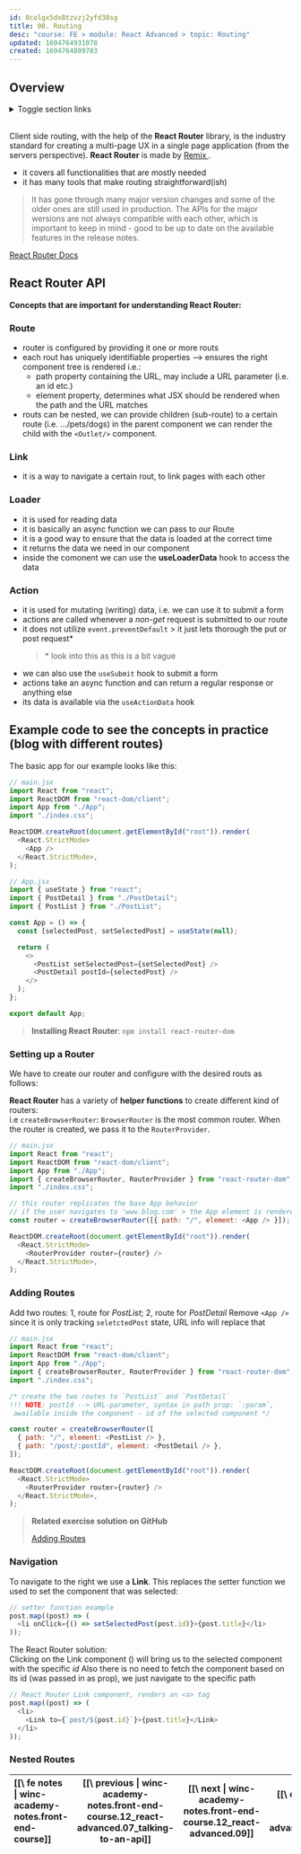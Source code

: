 ```yaml
---
id: 0colgx5dx8tzvzj2yfd38sg
title: 08. Routing
desc: "course: FE > module: React Advanced > topic: Routing"
updated: 1694764931078
created: 1694764809783
---
```


## Overview

<details>

  <summary>Toggle section links</summary>

**TODO**: add section links

</details>

<br/>

Client side routing, with the help of the **React Router** library, is the industry
standard for creating a multi-page UX in a single page application (from the servers perspective).
**React Router** is made by [ Remix ](https://remix.run/docs/en/main).

- it covers all functionalities that are mostly needed
- it has many tools that make routing straightforward(ish)

> It has gone through many major version changes and some of the older ones
> are still used in production. The APIs for the major wersions are not always
> compatible with each other, which is important to keep in mind - good to be up to date
> on the available features in the release notes.

[React Router Docs](https://reactrouter.com/en/main)

## React Router API

**Concepts that are important for understanding React Router:**

### Route

- router is configured by providing it one or more routs
- each rout has uniquely identifiable properties --> ensures the right component tree is rendered i.e.:
  - path property containing the URL, may include a URL parameter (i.e. an id etc.)
  - element property, determines what JSX should be rendered when the path and the URL matches
- routs can be nested, we can provide children (sub-route) to a certain route (i.e. .../pets/dogs)
  in the parent component we can render the child with the `<Outlet/>` component.

### Link

- it is a way to navigate a certain rout, to link pages with each other

### Loader

- it is used for reading data
- it is basically an async function we can pass to our Route
- it is a good way to ensure that the data is loaded at the correct time
- it returns the data we need in our component
- inside the comonent we can use the **useLoaderData** hook to access the data

### Action

- it is used for mutating (writing) data, i.e. we can use it to submit a form
- actions are called whenever a _non-get_ request is submitted to our route
- it does not utilize `event.preventDefault` > it just lets thorough the put or post request\*
  > \* look into this as this is a bit vague
- we can also use the `useSubmit` hook to submit a form
- actions take an async function and can return a regular response or anything else
- its data is available via the `useActionData` hook

## Example code to see the concepts in practice (blog with different routes)

The basic app for our example looks like this:

```javascript
// main.jsx
import React from "react";
import ReactDOM from "react-dom/client";
import App from "./App";
import "./index.css";

ReactDOM.createRoot(document.getElementById("root")).render(
  <React.StrictMode>
    <App />
  </React.StrictMode>,
);

// App.jsx
import { useState } from "react";
import { PostDetail } from "./PostDetail";
import { PostList } from "./PostList";

const App = () => {
  const [selectedPost, setSelectedPost] = useState(null);

  return (
    <>
      <PostList setSelectedPost={setSelectedPost} />
      <PostDetail postId={selectedPost} />
    </>
  );
};

export default App;
```

> **Installing React Router**: `npm install react-router-dom`

### **Setting up a Router**

We have to create our router and configure with the desired routs as follows:

**React Router** has a variety of **helper functions** to create different kind of routers:  
i.e `createBrowserRouter`: `BrowserRouter` is the most common router. When the router is created,
we pass it to the `RouterProvider`.

```javascript
// main.jsx
import React from "react";
import ReactDOM from "react-dom/client";
import App from "./App";
import { createBrowserRouter, RouterProvider } from "react-router-dom";
import "./index.css";

// this router replicates the base App behavior
// if the user navigates to 'www.blog.com' > the App element is rendered
const router = createBrowserRouter([{ path: "/", element: <App /> }]);

ReactDOM.createRoot(document.getElementById("root")).render(
  <React.StrictMode>
    <RouterProvider router={router} />
  </React.StrictMode>,
);
```

### Adding Routes

Add two routes: 1, route for _PostList_; 2, route for _PostDetail_
Remove `<App />` since it is only tracking `seletctedPost` state, URL info will replace that

```javascript
// main.jsx
import React from "react";
import ReactDOM from "react-dom/client";
import App from "./App";
import { createBrowserRouter, RouterProvider } from "react-router-dom";
import "./index.css";

/* create the two routes to `PostList` and `PostDetail`
!!! NOTE: postId --> URL-parameter, syntax in path prop: `:param`,
 awailable inside the component - id of the selected component */

const router = createBrowserRouter([
  { path: "/", element: <PostList /> },
  { path: "/post/:postId", element: <PostDetail /> },
]);

ReactDOM.createRoot(document.getElementById("root")).render(
  <React.StrictMode>
    <RouterProvider router={router} />
  </React.StrictMode>,
);
```

> **Related exercise solution on GitHub**
>
> [Adding Routes](https://github.com/tomlajtos/fe-exercises-new-winc-course/tree/main/12_react-advanced/08_01_react-router_adding-routes)

### Navigation

To navigate to the right we use a **Link**. This replaces the setter function we used to set the component that was selected:

```javascript
// setter function example
post.map((post) => (
  <li onClick={() => setSelectedPost(post.id)}>{post.title}</li>
));
```

The React Router solution:  
Clicking on the Link component (<a>) will bring us to the selected component with the specific _id_
Also there is no need to fetch the component based on its id (was passed in as prop), we just
navigate to the specific path

```javascript
// React Router Link component, renders an <a> tag
post.map((post) => (
  <li>
    <Link to={`post/${post.id}`}>{post.title}</Link>
  </li>
));
```

### Nested Routes

| [[\ fe notes \| winc-academy-notes.front-end-course]] | [[\ previous \| winc-academy-notes.front-end-course.12_react-advanced.07_talking-to-an-api]] | [[\ next \| winc-academy-notes.front-end-course.12_react-advanced.09]] | [[\ overview \|winc-academy-notes.front-end-course.12_react-advanced.08_routing#overview]] |
| :---------------------------------------------------- | :------------------------------------------------------------------------------------------: | :--------------------------------------------------------------------: | :----------------------------------------------------------------------------------------: |
